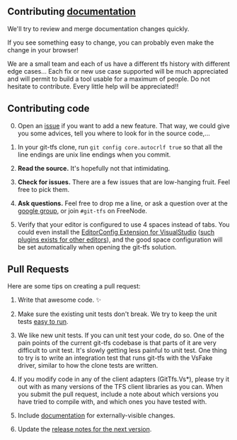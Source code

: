 ## Contributing [documentation](https://github.com/git-tfs/git-tfs/tree/master/doc)

We'll try to review and merge documentation changes quickly.

If you see something easy to change, you can probably even make the change in your browser!

We are a small team and each of us have a different tfs history with different edge cases... Each fix or new use case supported will be much appreciated and will permit to build a tool usable for a maximum of people. Do not hesitate to contribute. Every little help will be appreciated!!

## Contributing code

0. Open an [issue](https://github.com/git-tfs/git-tfs/issues) if you want to add a new feature. That way, we could give you some advices, tell you where to look for in the source code,...

1. In your git-tfs clone, run `git config core.autocrlf true` so that all the line endings are unix line endings when you commit.

2. **Read the source.** It's hopefully not that intimidating.

3. **Check for issues.** There are a few issues that are low-hanging fruit. Feel free to pick them.

4. **Ask questions.** Feel free to drop me a line, or ask a question over at the [google group](http://groups.google.com/group/git-tfs-dev/), or join `#git-tfs` on FreeNode.

5. Verify that your editor is configured to use 4 spaces instead of tabs. You could even install the [EditorConfig Extension for VisualStudio](http://visualstudiogallery.msdn.microsoft.com/c8bccfe2-650c-4b42-bc5c-845e21f96328) ([such plugins exists for other editors](http://editorconfig.org/#download)), and the good space configuration will be set automatically when opening the git-tfs solution.


## Pull Requests

Here are some tips on creating a pull request:

1. Write that awesome code. :sparkles:

2. Make sure the existing unit tests don't break. We try to keep the unit tests
[easy to run](https://github.com/git-tfs/git-tfs/blob/master/doc/running-the-unit-tests.md).

3. We like new unit tests. If you can unit test your code, do so.
One of the pain points of the current git-tfs codebase is that parts of it are very difficult to unit test.
It's slowly getting less painful to unit test. One thing to try is to write an integration test
that runs git-tfs with the VsFake driver, similar to how the clone tests are written.

4. If you modify code in any of the client adapters (GitTfs.Vs*), please try it out with as many versions of the TFS client libraries as you can.
When you submit the pull request, include a note about which versions you have tried to compile with, and which ones you have tested with.

5. Include [documentation](https://github.com/git-tfs/git-tfs/tree/master/doc) for externally-visible changes.

6. Update the [release notes for the next version](https://github.com/git-tfs/git-tfs/tree/master/doc/release-notes).
